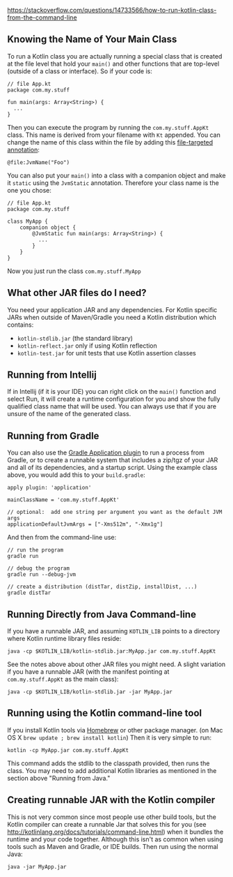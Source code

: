 https://stackoverflow.com/questions/14733566/how-to-run-kotlin-class-from-the-command-line

## Knowing the Name of Your Main Class ##

To run a Kotlin class you are actually running a special class that is created at the file level that hold your `main()` and other functions that are top-level (outside of a class or interface).  So if your code is:

    // file App.kt
    package com.my.stuff

    fun main(args: Array<String>) {
      ...
    }

Then you can execute the program by running the `com.my.stuff.AppKt` class.  This name is derived from your filename with `Kt` appended.  You can change the name of this class within the file by adding this [file-targeted annotation](https://kotlinlang.org/docs/reference/annotations.html#annotation-use-site-targets):

    @file:JvmName("Foo")  

You can also put your `main()` into a class with a companion object and make it `static` using the `JvmStatic` annotation.  Therefore your class name is the one you chose:

    // file App.kt
    package com.my.stuff

    class MyApp {
        companion object {
            @JvmStatic fun main(args: Array<String>) {
              ...
            }
        }
    }

Now you just run the class `com.my.stuff.MyApp`

## What other JAR files do I need? ##

You need your application JAR and any dependencies.  For Kotlin specific JARs when outside of Maven/Gradle you need a Kotlin distribution which contains:

 - `kotlin-stdlib.jar` (the standard library)
 - `kotlin-reflect.jar` only if using Kotlin reflection
 - `kotlin-test.jar` for unit tests that use Kotlin assertion classes

## Running from Intellij ##

If in Intellij (if it is your IDE) you can right click on the `main()` function and select Run, it will create a runtime configuration for you and show the fully qualified class name that will be used.  You can always use that if you are unsure of the name of the generated class.

## Running from Gradle ##

You can also use the [Gradle Application plugin](https://docs.gradle.org/current/userguide/application_plugin.html) to run a process from Gradle, or to create a runnable system that includes a zip/tgz of your JAR and all of its dependencies, and a startup script.  Using the example class above, you would add this to your `build.gradle`:

    apply plugin: 'application'

    mainClassName = 'com.my.stuff.AppKt'

    // optional:  add one string per argument you want as the default JVM args
    applicationDefaultJvmArgs = ["-Xms512m", "-Xmx1g"] 

And then from the command-line use:

    // run the program
    gradle run

    // debug the program
    gradle run --debug-jvm

    // create a distribution (distTar, distZip, installDist, ...)
    gradle distTar

## Running Directly from Java Command-line ##

If you have a runnable JAR, and assuming `KOTLIN_LIB` points to a directory where Kotlin runtime library files reside:

    java -cp $KOTLIN_LIB/kotlin-stdlib.jar:MyApp.jar com.my.stuff.AppKt

See the notes above about other JAR files you might need.  A slight variation if you have a runnable JAR (with the manifest pointing at `com.my.stuff.AppKt` as the main class):

    java -cp $KOTLIN_LIB/kotlin-stdlib.jar -jar MyApp.jar

## Running using the Kotlin command-line tool ##

If you install Kotlin tools via [Homebrew](http://brew.sh/) or other package manager.  (on Mac OS X `brew update ; brew install kotlin`)  Then it is very simple to run:

    kotlin -cp MyApp.jar com.my.stuff.AppKt

This command adds the stdlib to the classpath provided, then runs the class.   You may need to add additional Kotlin libraries as mentioned in the section above "Running from Java." 


## Creating runnable JAR with the Kotlin compiler ##

This is not very common since most people use other build tools, but the Kotlin compiler can create a runnable Jar that solves this for you (see http://kotlinlang.org/docs/tutorials/command-line.html) when it bundles the runtime and your code together.  Although this isn't as common when using tools such as Maven and Gradle, or IDE builds.  Then run using the normal Java:

    java -jar MyApp.jar